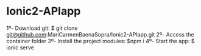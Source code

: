 # Ionic2-APIapp

1º- Download git:
      $ git clone git@github.com:MariCarmenBaenaSopra/Ionic2-APIapp.git
2º- Access the container folder
3º- Install the project modules:
      $npm i
4º- Start the app:
      $ ionic serve
